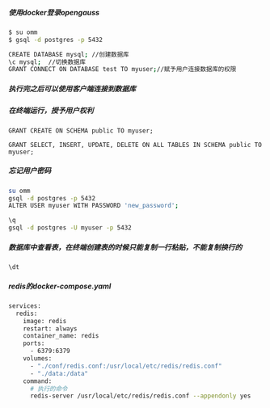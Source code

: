 ##### 使用docker登录opengauss

```bash
$ su omm
$ gsql -d postgres -p 5432

CREATE DATABASE mysql; //创建数据库
\c mysql;  //切换数据库
GRANT CONNECT ON DATABASE test TO myuser;//赋予用户连接数据库的权限
```

##### 执行完之后可以使用客户端连接到数据库

##### 在终端运行，授予用户权利

```shell
GRANT CREATE ON SCHEMA public TO myuser;

GRANT SELECT, INSERT, UPDATE, DELETE ON ALL TABLES IN SCHEMA public TO myuser;
```

##### 忘记用户密码

```bash
su omm
gsql -d postgres -p 5432
ALTER USER myuser WITH PASSWORD 'new_password';

\q
gsql -d postgres -U myuser -p 5432
```

##### 数据库中查看表，在终端创建表的时候只能复制一行粘贴，不能复制换行的

```
\dt
```

##### redis的docker-compose.yaml

```bash
services:
  redis:
    image: redis
    restart: always
    container_name: redis
    ports:
      - 6379:6379
    volumes:
      - "./conf/redis.conf:/usr/local/etc/redis/redis.conf"
      - "./data:/data"
    command:
      # 执行的命令
      redis-server /usr/local/etc/redis/redis.conf --appendonly yes
      
```



